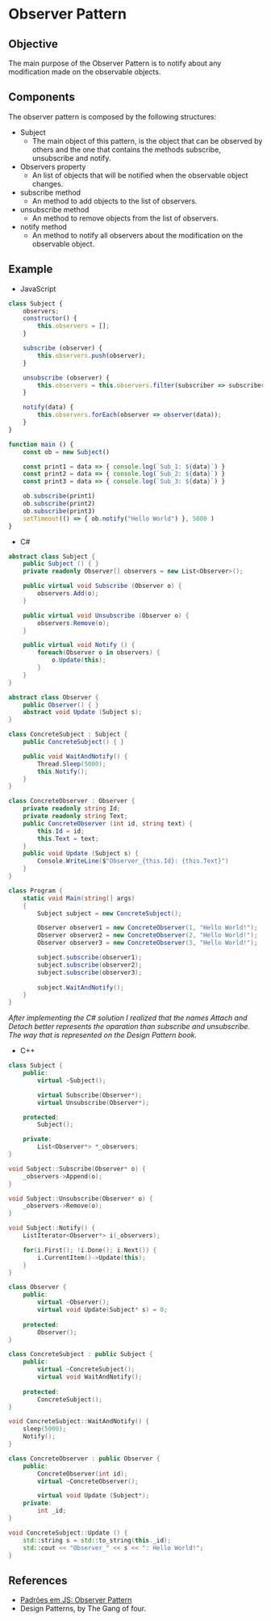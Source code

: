 # Observer Pattern


## Objective

The main purpose of the Observer Pattern is to notify about any modification made on the observable objects. 


## Components

The observer pattern is composed by the following structures:

- Subject  
    - The main object of this pattern, is the object that can be observed by others and the one that contains the methods subscribe, unsubscribe and notify.  
- Observers property  
    - An list of objects that will be notified when the observable object changes.  
- subscribe method  
    - An method to add objects to the list of observers.  
- unsubscribe method  
    - An method to remove objects from the list of observers.  
- notify method  
    - An method to notify all observers about the modification on the observable object.  


## Example

- JavaScript  
```javascript
class Subject {
    observers;
    constructor() {
        this.observers = [];
    }

    subscribe (observer) {
        this.observers.push(observer);
    }

    unsubscribe (observer) {
        this.observers = this.observers.filter(subscriber => subscriber !== observer);
    }

    notify(data) {
        this.observers.forEach(observer => observer(data));
    }
}

function main () {
    const ob = new Subject()

    const print1 = data => { console.log(`Sub_1: ${data}`) }
    const print2 = data => { console.log(`Sub_2: ${data}`) }
    const print3 = data => { console.log(`Sub_3: ${data}`) }

    ob.subscribe(print1)
    ob.subscribe(print2)
    ob.subscribe(print3)
    setTimeout(() => { ob.notify("Hello World") }, 5000 )
}
```

- C#

```c#
abstract class Subject {
    public Subject () { }
    private readonly Observer[] observers = new List<Observer>();

    public virtual void Subscribe (Observer o) {
        observers.Add(o);
    } 

    public virtual void Unsubscribe (Observer o) {
        observers.Remove(o);
    }

    public virtual void Notify () {
        foreach(Observer o in observers) {
            o.Update(this);
        }
    }
}

abstract class Observer {
    public Observer() { }
    abstract void Update (Subject s);
}

class ConcreteSubject : Subject {
    public ConcreteSubject() { }

    public void WaitAndNotify() {
        Thread.Sleep(5000);
        this.Notify();
    }
}

class ConcreteObserver : Observer {
    private readonly string Id;
    private readonly string Text;
    public ConcreteObserver (int id, string text) {
        this.Id = id;
        this.Text = text;
    }
    public void Update (Subject s) {
        Console.WriteLine($"Observer_{this.Id}: {this.Text}")
    }
}

class Program {
    static void Main(string[] args)
    {
        Subject subject = new ConcreteSubject();

        Observer observer1 = new ConcreteObserver(1, "Hello World!");
        Observer observer2 = new ConcreteObserver(2, "Hello World!");
        Observer observer3 = new ConcreteObserver(3, "Hello World!");

        subject.subscribe(observer1);
        subject.subscribe(observer2);
        subject.subscribe(observer3);        
        
        subject.WaitAndNotify();
    }
}
```
_After implementing the C# solution I realized that the names Attach and Detach better represents the oparation than subscribe and unsubscribe. The way that is represented on the Design Pattern book._

- C++
```c++
class Subject {
    public: 
        virtual ~Subject();

        virtual Subscribe(Observer*);
        virtual Unsubscribe(Observer*);

    protected:
        Subject();

    private:
        List<Observer*> *_observers;
}

void Subject::Subscribe(Observer* o) {
    _observers->Append(o);
}

void Subject::Unsubscribe(Observer* o) {
    _observers->Remove(o);
}

void Subject::Notify() {
    ListIterator<Observer*> i(_observers);

    for(i.First(); !i.Done(); i.Next()) {
        i.CurrentItem()->Update(this);
    }
}

class Observer {
    public: 
        virtual ~Observer();
        virtual void Update(Subject* s) = 0;
    
    protected:
        Observer();
}

class ConcreteSubject : public Subject {
    public:
        virtual ~ConcreteSubject();
        virtual void WaitAndNotify();
    
    protected:
        ConcreteSubject();
}

void ConcreteSubject::WaitAndNotify() {
    sleep(5000);
    Notify(); 
}

class ConcreteObserver : public Observer {
    public:
        ConcreteObserver(int id);
        virtual ~ConcreteObserver();

        virtual void Update (Subject*);
    private:
        int _id;
}

void ConcreteSubject::Update () {
    std::string s = std::to_string(this._id);
    std::cout << "Observer_" << s << ": Hello World!";
} 
```


## References

- [Padrões em JS: Observer Pattern](https://oieduardorabelo.medium.com/padr%C3%B5es-em-js-observer-pattern-bff0ecc55d01)
- Design Patterns, by The Gang of four.
